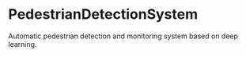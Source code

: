 # PedestrianDetectionSystem
Automatic pedestrian detection and monitoring system based on deep learning.
